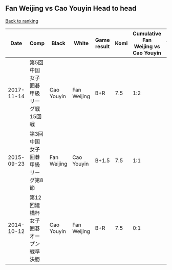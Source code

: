 ## Fan Weijing vs Cao Youyin Head to head

[Back to ranking](../../index.md)




| **Date** | **Comp** | **Black** | **White** | **Game result** | **Komi** | **Cumulative Fan Weijing vs Cao Youyin** | **Fan Weijing streak** | **Cao Youyin streak** | 
| --- | --- | --- | --- | --- | --- | --- | --- | --- |
| 2017-11-14 | 第5回中国女子囲碁甲級リーグ戦15回戦 | Cao Youyin | Fan Weijing | B+R | 7.5 | 1:2 | 0 | 1 | 
| 2015-09-23 | 第3回中国女子囲碁甲級リーグ第8節 | Fan Weijing | Cao Youyin | B+1.5 | 7.5 | 1:1 | 1 | 0 | 
| 2014-10-12 | 第12回建橋杯女子囲碁オープン戦準決勝 | Cao Youyin | Fan Weijing | B+R | 7.5 | 0:1 | 0 | 1 |





